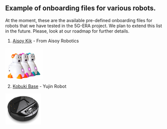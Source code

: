 ## Example of onboarding files for various robots.

At the moment, these are the available pre-defined onboarding files for robots that we have tested in the 5G-ERA project. We plan to extend this list in the future. Please, look at our roadmap for further details.

1) [Aisoy Kik](Aisoy_OnboardingV2.json) - From Aisoy Robotics  

  <img src="img/Aisoy.png" height="100rm" align="center" />












2) [Kobuki Base](https://github.com/5G-ERA/middleware/blob/main/src/Common/Onboarding/RobotsExamples/Kobuki.json) - Yujin Robot
  <img src="img/kobuki.png" height="100rm" align="center" />
